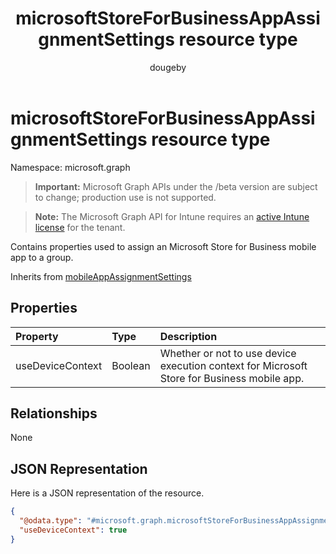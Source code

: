 ﻿---
title: "microsoftStoreForBusinessAppAssignmentSettings resource type"
description: "Contains properties used to assign an Microsoft Store for Business mobile app to a group."
author: "dougeby"
localization_priority: Normal
ms.prod: "intune"
doc_type: resourcePageType
---

# microsoftStoreForBusinessAppAssignmentSettings resource type

Namespace: microsoft.graph

> **Important:** Microsoft Graph APIs under the /beta version are subject to change; production use is not supported.

> **Note:** The Microsoft Graph API for Intune requires an [active Intune license](https://go.microsoft.com/fwlink/?linkid=839381) for the tenant.

Contains properties used to assign an Microsoft Store for Business mobile app to a group.

Inherits from [mobileAppAssignmentSettings](../resources/intune-shared-mobileappassignmentsettings.md)

## Properties

| Property         | Type    | Description                                                                                 |
| :--------------- | :------ | :------------------------------------------------------------------------------------------ |
| useDeviceContext | Boolean | Whether or not to use device execution context for Microsoft Store for Business mobile app. |

## Relationships

None

## JSON Representation

Here is a JSON representation of the resource.

<!-- {
  "blockType": "resource",
  "@odata.type": "microsoft.graph.microsoftStoreForBusinessAppAssignmentSettings"
}
-->

```json
{
  "@odata.type": "#microsoft.graph.microsoftStoreForBusinessAppAssignmentSettings",
  "useDeviceContext": true
}
```
